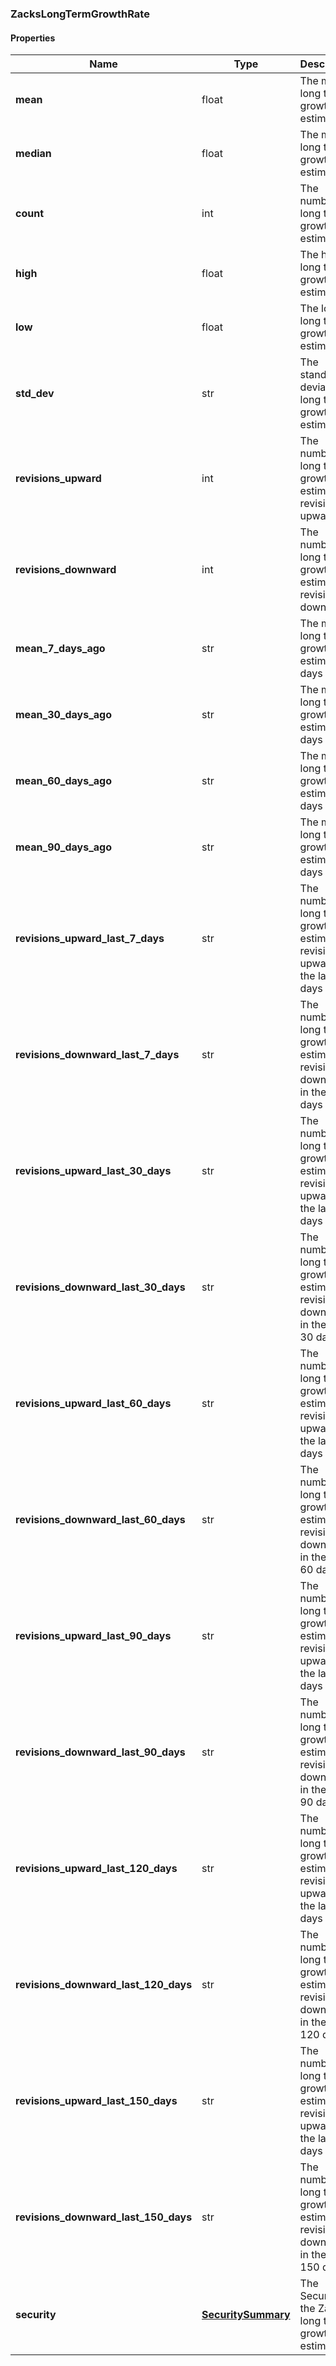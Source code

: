 

[//]: # (CLASS:ZacksLongTermGrowthRate)

[//]: # (KIND:object)

### ZacksLongTermGrowthRate

#### Properties

[//]: # (START_DEFINITION)

Name | Type | Description
------------ | ------------- | -------------
**mean** | float | The mean long term growth estimate &nbsp;
**median** | float | The median long term growth estimate &nbsp;
**count** | int | The number of long term growth estimates &nbsp;
**high** | float | The high long term growth estimate &nbsp;
**low** | float | The low long term growth estimate &nbsp;
**std_dev** | str | The standard deviation long term growth estimate &nbsp;
**revisions_upward** | int | The number of long term growth estimate revisions upward &nbsp;
**revisions_downward** | int | The number of long term growth estimate revisions downward &nbsp;
**mean_7_days_ago** | str | The mean long term growth estimate 7 days ago &nbsp;
**mean_30_days_ago** | str | The mean long term growth estimate 30 days ago &nbsp;
**mean_60_days_ago** | str | The mean long term growth estimate 60 days ago &nbsp;
**mean_90_days_ago** | str | The mean long term growth estimate 90 days ago &nbsp;
**revisions_upward_last_7_days** | str | The number of long term growth estimate revisions upward in the last 7 days &nbsp;
**revisions_downward_last_7_days** | str | The number of long term growth estimate revisions downward in the last 7 days &nbsp;
**revisions_upward_last_30_days** | str | The number of long term growth estimate revisions upward in the last 30 days &nbsp;
**revisions_downward_last_30_days** | str | The number of long term growth estimate revisions downward in the last 30 days &nbsp;
**revisions_upward_last_60_days** | str | The number of long term growth estimate revisions upward in the last 60 days &nbsp;
**revisions_downward_last_60_days** | str | The number of long term growth estimate revisions downward in the last 60 days &nbsp;
**revisions_upward_last_90_days** | str | The number of long term growth estimate revisions upward in the last 90 days &nbsp;
**revisions_downward_last_90_days** | str | The number of long term growth estimate revisions downward in the last 90 days &nbsp;
**revisions_upward_last_120_days** | str | The number of long term growth estimate revisions upward in the last 120 days &nbsp;
**revisions_downward_last_120_days** | str | The number of long term growth estimate revisions downward in the last 120 days &nbsp;
**revisions_upward_last_150_days** | str | The number of long term growth estimate revisions upward in the last 150 days &nbsp;
**revisions_downward_last_150_days** | str | The number of long term growth estimate revisions downward in the last 150 days &nbsp;
**security** | [**SecuritySummary**](SecuritySummary.md) | The Security of the Zacks long term growth estimate &nbsp;

[//]: # (END_DEFINITION)


[//]: # (CONTAINED_CLASS:SecuritySummary)



